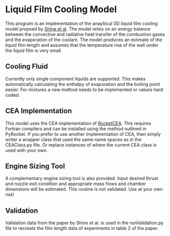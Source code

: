 # Liquid Film Cooling Model
This program is an implementation of the anayltical 0D liquid film cooling model propsed by [Shine et al](https://www.researchgate.net/publication/256718300_A_new_generalised_model_for_liquid_film_cooling_in_rocket_combustion_chambers).
The model relies on an energy balance between the convective and radiative heat transfer of the combustion gases and the evaporation of the coolant. The model produces an
estimate of the liquid film length and assumes that the temperature rise of the wall under the liquid film is very small. 

## Cooling Fluid 
Currently only single component liquids are supported. This makes automatically calculating the enthalpy of evaporation and the boiling point easier. For mixtures a new
method needs to be implemented or values hard coded. 


## CEA Implementation
This model uses the CEA implementation of [RocketCEA](https://rocketcea.readthedocs.io/en/latest/). This requires Fortran compilers and can be installed using the method outlined in 
PyRocket. If you prefer to use another implementation of CEA, then simply writer a wrapper class that used the same name spaces as in the CEAClass.py file.
Or replace instances of where the current CEA class is used with your own. 

## Engine Sizing Tool
A complementary engine sizing tool is also provided. Input desired thrust and nozzle exit condition and appropriate mass flows and chamber dimensions will be estimated.
This routine is not validated. Use at your own risk!

## Validation
Validation data from the paper by Shine et al. is used in the runValidation.py file to recreate the film length data of experiments in table 2 of the paper. 

